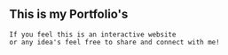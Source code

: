 ## This is my Portfolio's 
    If you feel this is an interactive website 
    or any idea's feel free to share and connect with me!
 